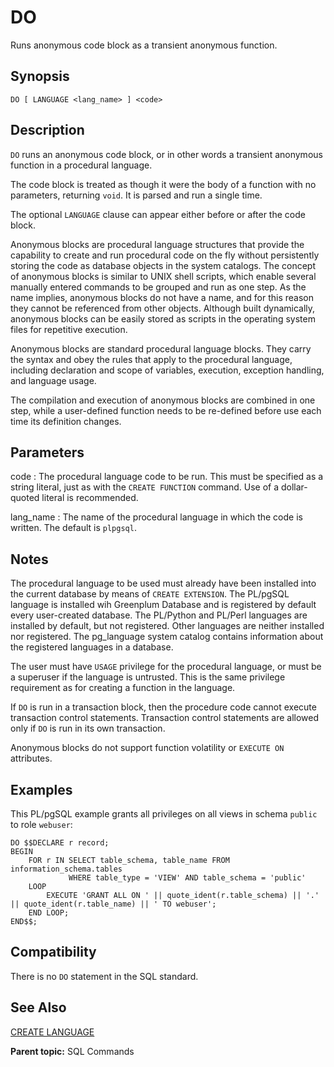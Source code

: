 # DO

Runs anonymous code block as a transient anonymous function.

## Synopsis

``` {#sql_command_synopsis}
DO [ LANGUAGE <lang_name> ] <code>
```

## Description

`DO` runs an anonymous code block, or in other words a transient anonymous function in a procedural language.

The code block is treated as though it were the body of a function with no parameters, returning `void`. It is parsed and run a single time.

The optional `LANGUAGE` clause can appear either before or after the code block.

Anonymous blocks are procedural language structures that provide the capability to create and run procedural code on the fly without persistently storing the code as database objects in the system catalogs. The concept of anonymous blocks is similar to UNIX shell scripts, which enable several manually entered commands to be grouped and run as one step. As the name implies, anonymous blocks do not have a name, and for this reason they cannot be referenced from other objects. Although built dynamically, anonymous blocks can be easily stored as scripts in the operating system files for repetitive execution.

Anonymous blocks are standard procedural language blocks. They carry the syntax and obey the rules that apply to the procedural language, including declaration and scope of variables, execution, exception handling, and language usage.

The compilation and execution of anonymous blocks are combined in one step, while a user-defined function needs to be re-defined before use each time its definition changes.

## Parameters

code
:   The procedural language code to be run. This must be specified as a string literal, just as with the `CREATE FUNCTION` command. Use of a dollar-quoted literal is recommended.

lang_name
:   The name of the procedural language in which the code is written. The default is `plpgsql`.

## Notes

The procedural language to be used must already have been installed into the current database by means of `CREATE EXTENSION`. The PL/pgSQL language is installed wih Greenplum Database and is registered by default every user-created database. The PL/Python and PL/Perl languages are installed by default, but not registered. Other languages are neither installed nor registered. The pg_language system catalog contains information about the registered languages in a database.

The user must have `USAGE` privilege for the procedural language, or must be a superuser if the language is untrusted. This is the same privilege requirement as for creating a function in the language.

If `DO` is run in a transaction block, then the procedure code cannot execute transaction control statements. Transaction control statements are allowed only if `DO` is run in its own transaction.

Anonymous blocks do not support function volatility or `EXECUTE ON` attributes.

## Examples

This PL/pgSQL example grants all privileges on all views in schema `public` to role `webuser`:

```
DO $$DECLARE r record;
BEGIN
    FOR r IN SELECT table_schema, table_name FROM information_schema.tables
             WHERE table_type = 'VIEW' AND table_schema = 'public'
    LOOP
        EXECUTE 'GRANT ALL ON ' || quote_ident(r.table_schema) || '.' || quote_ident(r.table_name) || ' TO webuser';
    END LOOP;
END$$;
```

## Compatibility

There is no `DO` statement in the SQL standard.

## See Also

[CREATE LANGUAGE](CREATE_LANGUAGE.html)

**Parent topic:** SQL Commands

